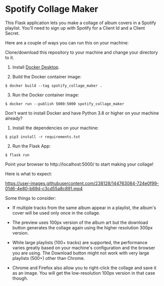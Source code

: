 # Spotify Collage Maker

This Flask application lets you make a collage of album covers in a Spotify playlist. You'll need to sign up with Spotify for a Client Id and a Client Secret.

Here are a couple of ways you can run this on your machine:

Clone/download this repository to your machine and change your directory to it.

1. Install [Docker Desktop](https://www.docker.com/products/docker-desktop).

2. Build the Docker container image:

```
$ docker build --tag spotify_collage_maker .
```

3. Run the Docker container image:

```
$ docker run --publish 5000:5000 spotify_collage_maker
```

Don't want to install Docker and have Python 3.8 or higher on your machine already?

1. Install the dependencies on your machine:

```
$ pip3 install -r requirements.txt
```

2. Run the Flask App:

```
$ flask run
```

Point your browser to http://localhost:5000/ to start making your collage!

Here is what to expect:

https://user-images.githubusercontent.com/238128/144763084-724e0f99-01d6-4e80-b69d-c3cd55a8c891.mp4

Some things to consider:

- If multiple tracks from the same album appear in a playlist, the album's cover will be used only once in the collage.

- The preview uses 100px version of the album art but the download button generates the collage again using the higher resolution 300px version.

- While large playlists (100+ tracks) are supported, the performance varies greatly based on your machine's configuration and the browser you are using. The Download button might not work with very large playlists (500+) other than Chrome.

- Chrome and Firefox also allow you to right-click the collage and save it as an image. You will get the low-resolution 100px version in that case though.

